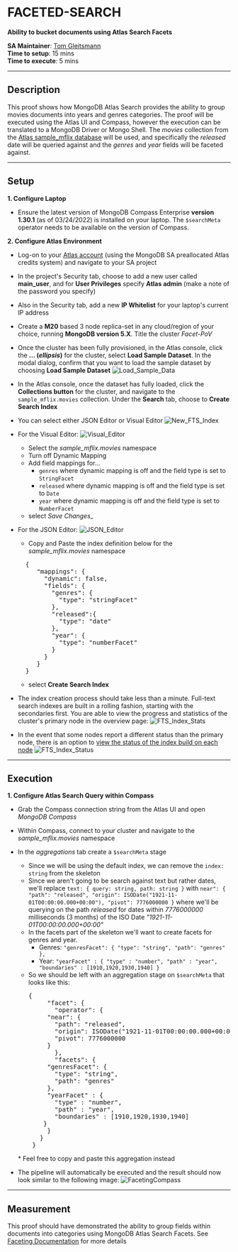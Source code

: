 # FACETED-SEARCH

__Ability to bucket documents using Atlas Search Facets__

__SA Maintainer__: [Tom Gleitsmann](mailto:tom.gleitsmann@mongodb.com) <br/>
__Time to setup__: 15 mins <br/>
__Time to execute__: 5 mins <br/>

---
## Description

This proof shows how MongoDB Atlas Search provides the ability to group movies documents into years and genres categories. The proof will be executed using the Atlas UI and Compass, however the execution can be translated to a MongoDB Driver or Mongo Shell. The _movies_ collection from the [Atlas sample_mflix database](https://docs.atlas.mongodb.com/sample-data/available-sample-datasets/#available-sample-datasets) will be used, and specifically the _released_ date will be queried against and the _genres_ and _year_ fields will be faceted against. 

---
## Setup
__1. Configure Laptop__

* Ensure the latest version of MongoDB Compass Enterprise __version 1.30.1__ (as of 03/24/2022) is installed on your laptop. The `$searchMeta` operator needs to be available on the version of Compass.

__2. Configure Atlas Environment__

* Log-on to your [Atlas account](http://cloud.mongodb.com) (using the MongoDB SA preallocated Atlas credits system) and navigate to your SA project
* In the project's Security tab, choose to add a new user called __main_user__, and for __User Privileges__ specify __Atlas admin__ (make a note of the password you specify)
* Also in the Security tab, add a new __IP Whitelist__ for your laptop's current IP address

* Create a __M20__ based 3 node replica-set in any cloud/region of your choice, running __MongoDB version 5.X__. Title the cluster _Facet-PoV_
* Once the cluster has been fully provisioned, in the Atlas console, click the **... (*ellipsis*)** for the cluster, select **Load Sample Dataset**. In the modal dialog, confirm that you want to load the sample dataset by choosing **Load Sample Dataset**
	![Load_Sample_Data](img/load_data.png)
* In the Atlas console, once the dataset has fully loaded, click the __Collections button__ for the cluster, and navigate to the `sample_mflix.movies` collection. Under the __Search__ tab, choose to __Create Search Index__
* You can select either JSON Editor or Visual Editor
   ![New_FTS_Index](img/create_index.png)
* For the Visual Editor:
	![Visual_Editor](img/visual_editor.png)
  * Select the _sample_mflix.movies_ namespace
  * Turn off Dynamic Mapping
  * Add field mappings for...
    * `genres` where dynamic mapping is off and the field type is set to `StringFacet`
    * `released` where dynamic mapping is off and the field type is set to `Date`
    * `year` where dynamic mapping is off and the field type is set to `NumberFacet`
  * select _Save Changes__

* For the JSON Editor:
	![JSON_Editor](img/json_editor.png)
  * Copy and Paste the index definition below for the _sample_mflix.movies_ namespace
  <pre>
    {
	   "mappings": {
	     "dynamic": false,
	     "fields": {
	       "genres": {
	         "type": "stringFacet"
	       },
	       "released":{
	         "type": "date"
	       },
	       "year": {
	         "type": "numberFacet"
	       }
	     }
	   }
    }
  </pre>
  * select __Create Search Index__

* The index creation process should take less than a minute.  Full-text search indexes are built in a rolling fashion, starting with the secondaries first.  You are able to view the progress and statistics of the cluster's primary node in the overview page:
   ![FTS_Index_Stats](img/fts_index_stats.png)
* In the event that some nodes report a different status than the primary node, there is an option to [view the status of the index build on each node](https://docs.atlas.mongodb.com/reference/full-text-search/create-index/#node-status)
   ![FTS_Index_Status](img/fts_index_status.png)

---
## Execution

__1. Configure Atlas Search Query within Compass__

* Grab the Compass connection string from the Atlas UI and open _MongoDB Compass_
* Within Compass, connect to your cluster and navigate to the _sample_mflix.movies_ namespace
* In the _aggregations_ tab create a `$searchMeta` stage
  * Since we will be using the default index, we can remove the `index: string` from the skeleton
  * Since we aren't going to be search against text but rather dates, we'll replace 
    `text: {
      query: string,
      path: string
     }`
    with 
    `near": {
       "path": "released",
       "origin": ISODate("1921-11-01T00:00:00.000+00:00"),
       "pivot": 7776000000
     }`
     where we'll be querying on the path _released_ for dates within _7776000000_ milliseconds (3 months) of the ISO Date _"1921-11-01T00:00:00.000+00:00"_
  * In the facets part of the skeleton we'll want to create facets for genres and year. 
    * Genres: 
      `"genresFacet": {
         "type": "string",
         "path": "genres"
       },`
    * Year: 
      `"yearFacet" : {
         "type" : "number",
         "path" : "year",
         "boundaries" : [1910,1920,1930,1940]
       }`
  * So we should be left with an aggregation stage on `$searchMeta` that looks like this: 
    <pre>
	{
	     "facet": {
	       "operator": {
		 "near": {
		   "path": "released",
		   "origin": ISODate("1921-11-01T00:00:00.000+00:00"),
		   "pivot": 7776000000
		 }
	       },
	       "facets": {
		 "genresFacet": {
		   "type": "string",
		   "path": "genres"
		 },
		 "yearFacet" : {
		   "type" : "number",
		   "path" : "year",
		   "boundaries" : [1910,1920,1930,1940]
		}
	     }
	   }
	 }
  </pre>
  * Feel free to copy and paste this aggregation instead

* The pipeline will automatically be executed and the result should now look similar to the following image:
   ![FacetingCompass](img/compass_output.png) 

---
## Measurement  

This proof should have demonstrated the ability to group fields within documents into categories using MongoDB Atlas Search Facets. See [Faceting Documentation](https://www.mongodb.com/docs/atlas/atlas-search/tutorial/facet-tutorial/) for more details


